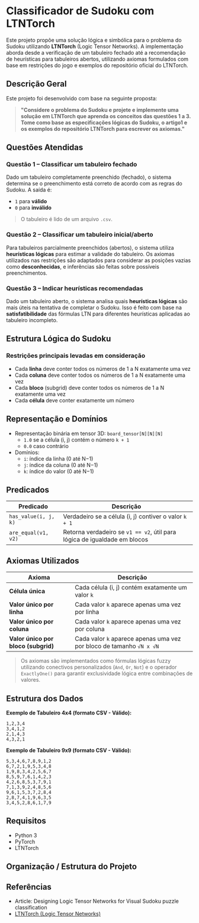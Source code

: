 # Classificador de Sudoku com LTNTorch

Este projeto propõe uma solução lógica e simbólica para o problema do Sudoku utilizando **LTNTorch** (Logic Tensor Networks). A implementação aborda desde a verificação de um tabuleiro fechado até a recomendação de heurísticas para tabuleiros abertos, utilizando axiomas formulados com base em restrições do jogo e exemplos do repositório oficial do LTNTorch.

## Descrição Geral

Este projeto foi desenvolvido com base na seguinte proposta:

> **"Considere o problema do Sudoku e projete e implemente uma solução em LTNTorch que aprenda os conceitos das questões 1 a 3. Tome como base as especificações lógicas do Sudoku, o artigo1 e os exemplos do repositório LTNTorch para escrever os axiomas."**



## Questões Atendidas

### Questão 1 – Classificar um tabuleiro fechado

Dado um tabuleiro completamente preenchido (fechado), o sistema determina se o preenchimento está correto de acordo com as regras do Sudoku. A saída é:

- `1` para **válido**
- `0` para **inválido**

> O tabuleiro é lido de um arquivo `.csv`.



### Questão 2 – Classificar um tabuleiro inicial/aberto

Para tabuleiros parcialmente preenchidos (abertos), o sistema utiliza **heurísticas lógicas** para estimar a validade do tabuleiro. Os axiomas utilizados nas restrições são adaptados para considerar as posições vazias como **desconhecidas**, e inferências são feitas sobre possíveis preenchimentos.


### Questão 3 – Indicar heurísticas recomendadas

Dado um tabuleiro aberto, o sistema analisa quais **heurísticas lógicas** são mais úteis na tentativa de completar o Sudoku. Isso é feito com base na **satisfatibilidade** das fórmulas LTN para diferentes heurísticas aplicadas ao tabuleiro incompleto.


## Estrutura Lógica do Sudoku

### Restrições principais levadas em consideração

- Cada **linha** deve conter todos os números de 1 a N exatamente uma vez
- Cada **coluna** deve conter todos os números de 1 a N exatamente uma vez
- Cada **bloco** (subgrid) deve conter todos os números de 1 a N exatamente uma vez
- Cada **célula** deve conter exatamente um número


## Representação e Domínios

- Representação binária em tensor 3D: `board_tensor[N][N][N]`
  - `1.0` se a célula (i, j) contém o número `k + 1`
  - `0.0` caso contrário
- Domínios:
  - `i`: índice da linha (0 até N−1)
  - `j`: índice da coluna (0 até N−1)
  - `k`: índice do valor (0 até N−1)


## Predicados

| Predicado            | Descrição                                                                 |
|----------------------|---------------------------------------------------------------------------|
| `has_value(i, j, k)` | Verdadeiro se a célula (i, j) contiver o valor `k + 1`                    |
| `are_equal(v1, v2)`  | Retorna verdadeiro se `v1 == v2`, útil para lógica de igualdade em blocos |


## Axiomas Utilizados

| Axioma                                | Descrição                                                                 |
|--------------------------------------|---------------------------------------------------------------------------|
| **Célula única**                     | Cada célula (i, j) contém exatamente um valor `k`                         |
| **Valor único por linha**           | Cada valor `k` aparece apenas uma vez por linha                          |
| **Valor único por coluna**          | Cada valor `k` aparece apenas uma vez por coluna                         |
| **Valor único por bloco (subgrid)** | Cada valor `k` aparece apenas uma vez por bloco de tamanho `√N x √N`     |

> Os axiomas são implementados como fórmulas lógicas fuzzy utilizando conectivos personalizados (`And`, `Or`, `Not`) e o operador `ExactlyOne()` para garantir exclusividade lógica entre combinações de valores.


## Estrutura dos Dados

**Exemplo de Tabuleiro 4x4 (formato CSV - Válido):**
```
1,2,3,4 
3,4,1,2
2,1,4,3
4,3,2,1
```

**Exemplo de Tabuleiro 9x9 (formato CSV - Válido):**
```
5,3,4,6,7,8,9,1,2
6,7,2,1,9,5,3,4,8
1,9,8,3,4,2,5,6,7
8,5,9,7,6,1,4,2,3
4,2,6,8,5,3,7,9,1
7,1,3,9,2,4,8,5,6
9,6,1,5,3,7,2,8,4
2,8,7,4,1,9,6,3,5
3,4,5,2,8,6,1,7,9
```


## Requisitos

- Python 3
- PyTorch
- LTNTorch

## Organização / Estrutura do Projeto
## Referências
- Article: Designing Logic Tensor Networks for Visual Sudoku puzzle classification
- [LTNTorch (Logic Tensor Networks)](https://github.com/marcotcr/LTNtorch)


